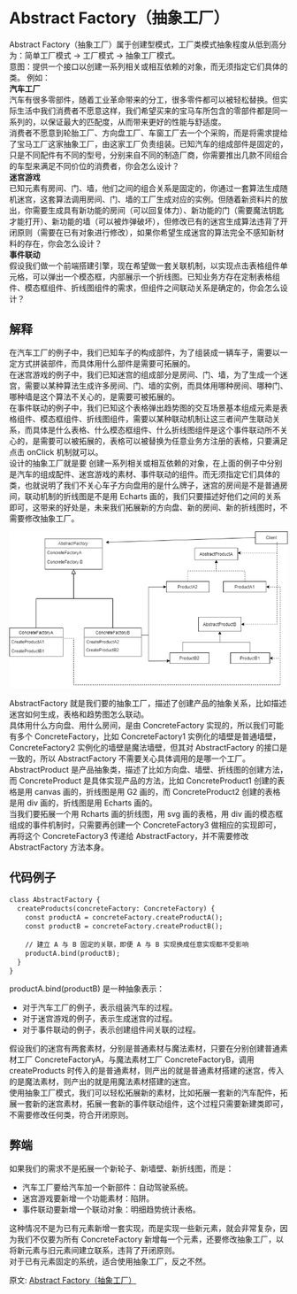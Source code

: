 # Abstract Factory（抽象工厂）
Abstract Factory（抽象工厂）属于创建型模式，工厂类模式抽象程度从低到高分为：简单工厂模式 -> 工厂模式 -> 抽象工厂模式。  
意图：提供一个接口以创建一系列相关或相互依赖的对象，而无须指定它们具体的类。 
例如：   
**汽车工厂**  
汽车有很多零部件，随着工业革命带来的分工，很多零件都可以被轻松替换。但实际生活中我们消费者不愿意这样，我们希望买来的宝马车所包含的零部件都是同一系列的，以保证最大的匹配度，从而带来更好的性能与舒适度。  
消费者不愿意到轮胎工厂、方向盘工厂、车窗工厂去一个个采购，而是将需求提给了宝马工厂这家抽象工厂，由这家工厂负责组装。已知汽车的组成部件是固定的，只是不同配件有不同的型号，分别来自不同的制造厂商，你需要推出几款不同组合的车型来满足不同价位的消费者，你会怎么设计？  
**迷宫游戏**  
已知元素有房间、门、墙，他们之间的组合关系是固定的，你通过一套算法生成随机迷宫，这套算法调用房间、门、墙的工厂生成对应的实例。但随着新资料片的放出，你需要生成具有新功能的房间（可以回复体力）、新功能的门（需要魔法钥匙才能打开）、新功能的墙（可以被炸弹破坏），但修改已有的迷宫生成算法违背了开闭原则（需要在已有对象进行修改），如果你希望生成迷宫的算法完全不感知新材料的存在，你会怎么设计？  
**事件联动**  
假设我们做一个前端搭建引擎，现在希望做一套关联机制，以实现点击表格组件单元格，可以弹出一个模态框，内部展示一个折线图。已知业务方存在定制表格组件、模态框组件、折线图组件的需求，但组件之间联动关系是确定的，你会怎么设计？  

## 解释  
在汽车工厂的例子中，我们已知车子的构成部件，为了组装成一辆车子，需要以一定方式拼装部件，而具体用什么部件是需要可拓展的。  
在迷宫游戏的例子中，我们已知迷宫的组成部分是房间、门、墙，为了生成一个迷宫，需要以某种算法生成许多房间、门、墙的实例，而具体用哪种房间、哪种门、哪种墙是这个算法不关心的，是需要可被拓展的。  
在事件联动的例子中，我们已知这个表格弹出趋势图的交互场景基本组成元素是表格组件、模态框组件、折线图组件，需要以某种联动机制让这三者间产生联动关系，而具体是什么表格、什么模态框组件、什么折线图组件是这个事件联动所不关心的，是需要可以被拓展的，表格可以被替换为任意业务方注册的表格，只要满足点击 onClick 机制就可以。  
设计的抽象工厂就是要 创建一系列相关或相互依赖的对象，在上面的例子中分别是汽车的组成配件、迷宫游戏的素材、事件联动的组件。而无须指定它们具体的类，也就说明了我们不关心车子方向盘用的是什么牌子，迷宫的房间是不是普通房间，联动机制的折线图是不是用 Echarts 画的，我们只要描述好他们之间的关系即可，这带来的好处是，未来我们拓展新的方向盘、新的房间、新的折线图时，不需要修改抽象工厂。  

![image](./../../assets/images/design%20patterns/Abstract%20Factory.png)  

AbstractFactory 就是我们要的抽象工厂，描述了创建产品的抽象关系，比如描述迷宫如何生成，表格和趋势图怎么联动。  
具体用什么方向盘、用什么房间，是由 ConcreteFactory 实现的，所以我们可能有多个 ConcreteFactory，比如 ConcreteFactory1 实例化的墙壁是普通墙壁，ConcreteFactory2 实例化的墙壁是魔法墙壁，但其对 AbstractFactory 的接口是一致的，所以 AbstractFactory 不需要关心具体调用的是哪一个工厂。   
AbstractProduct 是产品抽象类，描述了比如方向盘、墙壁、折线图的创建方法，而 ConcreteProduct 是具体实现产品的方法，比如 ConcreteProduct1 创建的表格是用 canvas 画的，折线图是用 G2 画的，而 ConcreteProduct2 创建的表格是用 div 画的，折线图是用 Echarts 画的。  
当我们要拓展一个用 Rcharts 画的折线图，用 svg 画的表格，用 div 画的模态框组成的事件机制时，只需要再创建一个 ConcreteFactory3 做相应的实现即可，再将这个 ConcreteFactory3 传递给 AbstractFactory，并不需要修改 AbstractFactory 方法本身。

## 代码例子
``` 
class AbstractFactory {
  createProducts(concreteFactory: ConcreteFactory) {
    const productA = concreteFactory.createProductA();
    const productB = concreteFactory.createProductB();

    // 建立 A 与 B 固定的关联，即便 A 与 B 实现换成任意实现都不受影响
    productA.bind(productB);
  }
}
```
productA.bind(productB) 是一种抽象表示：  
- 对于汽车工厂的例子，表示组装汽车的过程。
- 对于迷宫游戏的例子，表示生成迷宫的过程。
- 对于事件联动的例子，表示创建组件间关联的过程。

假设我们的迷宫有两套素材，分别是普通素材与魔法素材，只要在分别创建普通素材工厂 ConcreteFactoryA，与魔法素材工厂 ConcreteFactoryB，调用 createProducts 时传入的是普通素材，则产出的就是普通素材搭建的迷宫，传入的是魔法素材，则产出的就是用魔法素材搭建的迷宫。  
使用抽象工厂模式，我们可以轻松拓展新的素材，比如拓展一套新的汽车配件，拓展一套新的迷宫素材，拓展一套新的事件联动组件，这个过程只需要新建类即可，不需要修改任何类，符合开闭原则。  
## 弊端 
如果我们的需求不是拓展一个新轮子、新墙壁、新折线图，而是：  
- 汽车工厂要给汽车加一个新部件：自动驾驶系统。
- 迷宫游戏要新增一个功能素材：陷阱。
- 事件联动要新增一个联动对象：明细趋势统计表格。

这种情况不是为已有元素新增一套实现，而是实现一些新元素，就会非常复杂，因为我们不仅要为所有 ConcreteFactory 新增每一个元素，还要修改抽象工厂，以将新元素与旧元素间建立联系，违背了开闭原则。  
对于已有元素固定的系统，适合使用抽象工厂，反之不然。  

原文: 
[Abstract Factory（抽象工厂）](https://github.com/ascoders/weekly/blob/master/%E8%AE%BE%E8%AE%A1%E6%A8%A1%E5%BC%8F/167.%E7%B2%BE%E8%AF%BB%E3%80%8A%E8%AE%BE%E8%AE%A1%E6%A8%A1%E5%BC%8F%20-%20Abstract%20Factory%20%E6%8A%BD%E8%B1%A1%E5%B7%A5%E5%8E%82%E3%80%8B.md)
